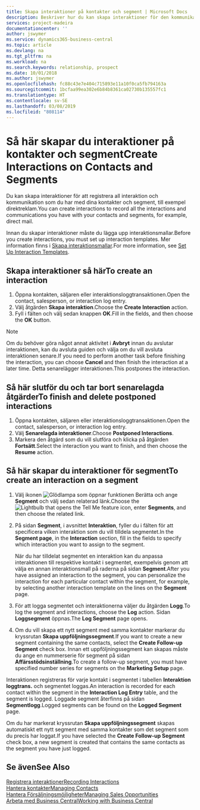 ```yaml
---
title: Skapa interaktioner på kontakter och segment | Microsoft Docs
description: Beskriver hur du kan skapa interaktioner för den kommunikation som du har med dina kontakter och segment i Business Central, till exempel direktmail.
services: project-madeira
documentationcenter: ''
author: jswymer
ms.service: dynamics365-business-central
ms.topic: article
ms.devlang: na
ms.tgt_pltfrm: na
ms.workload: na
ms.search.keywords: relationship, prospect
ms.date: 10/01/2018
ms.author: jswymer
ms.openlocfilehash: fc88c43e7e404c715893e11a10f0ca5fb794163a
ms.sourcegitcommit: 1bcfaa99ea302e6b84b8361ca02730b135557fc1
ms.translationtype: HT
ms.contentlocale: sv-SE
ms.lasthandoff: 03/08/2019
ms.locfileid: "808114"
---
```

# <a name="create-interactions-on-contacts-and-segments"></a><span data-ttu-id="1de7e-103">Så här skapar du interaktioner på kontakter och segment</span><span class="sxs-lookup"><span data-stu-id="1de7e-103">Create Interactions on Contacts and Segments</span></span>
<span data-ttu-id="1de7e-104">Du kan skapa interaktioner för att registrera all interaktion och kommunikation som du har med dina kontakter och segment, till exempel direktreklam.</span><span class="sxs-lookup"><span data-stu-id="1de7e-104">You can create interactions to record all the interactions and communications you have with your contacts and segments, for example, direct mail.</span></span>

<span data-ttu-id="1de7e-105">Innan du skapar interaktioner måste du lägga upp interaktionsmallar.</span><span class="sxs-lookup"><span data-stu-id="1de7e-105">Before you create interactions, you must set up interaction templates.</span></span> <span data-ttu-id="1de7e-106">Mer information finns i  [Skapa interaktionsmallar](marketing-interactions.md).</span><span class="sxs-lookup"><span data-stu-id="1de7e-106">For more information, see  [Set Up Interaction Templates](marketing-interactions.md).</span></span>

## <a name="to-create-an-interaction"></a><span data-ttu-id="1de7e-107">Skapa interaktioner så här</span><span class="sxs-lookup"><span data-stu-id="1de7e-107">To create an interaction</span></span>
1. <span data-ttu-id="1de7e-108">Öppna kontakten, säljaren eller interaktionsloggtransaktionen.</span><span class="sxs-lookup"><span data-stu-id="1de7e-108">Open the contact, salesperson, or interaction log entry.</span></span>
2. <span data-ttu-id="1de7e-109">Välj åtgärden **Skapa interaktion**.</span><span class="sxs-lookup"><span data-stu-id="1de7e-109">Choose the **Create Interaction** action.</span></span>
3. <span data-ttu-id="1de7e-110">Fyll i fälten och välj sedan knappen **OK**.</span><span class="sxs-lookup"><span data-stu-id="1de7e-110">Fill in the fields, and then choose the **OK** button.</span></span>

> [!NOTE]  
>   <span data-ttu-id="1de7e-111">Om du behöver göra något annat aktivitet i **Avbryt** innan du avslutar interaktionen, kan du avsluta guiden och välja om du vill avsluta interaktionen senare.</span><span class="sxs-lookup"><span data-stu-id="1de7e-111">If you need to perform another task before finishing the interaction, you can choose **Cancel** and then finish the interaction at a later time.</span></span> <span data-ttu-id="1de7e-112">Detta senarelägger interaktionen.</span><span class="sxs-lookup"><span data-stu-id="1de7e-112">This postpones the interaction.</span></span>

## <a name="to-finish-and-delete-postponed-interactions"></a><span data-ttu-id="1de7e-113">Så här slutför du och tar bort senarelagda åtgärder</span><span class="sxs-lookup"><span data-stu-id="1de7e-113">To finish and delete postponed interactions</span></span>
1. <span data-ttu-id="1de7e-114">Öppna kontakten, säljaren eller interaktionsloggtransaktionen.</span><span class="sxs-lookup"><span data-stu-id="1de7e-114">Open the contact, salesperson, or interaction log entry.</span></span>
2. <span data-ttu-id="1de7e-115">Välj **Senarelagda interaktioner**.</span><span class="sxs-lookup"><span data-stu-id="1de7e-115">Choose **Postponed Interactions**.</span></span>
3. <span data-ttu-id="1de7e-116">Markera den åtgärd som du vill slutföra och klicka på åtgärden **Fortsätt**.</span><span class="sxs-lookup"><span data-stu-id="1de7e-116">Select the interaction you want to finish, and then choose the **Resume** action.</span></span>

## <a name="to-create-an-interaction-on-a-segment"></a><span data-ttu-id="1de7e-117">Så här skapar du interaktioner för segment</span><span class="sxs-lookup"><span data-stu-id="1de7e-117">To create an interaction on a segment</span></span>
1. <span data-ttu-id="1de7e-118">Välj ikonen ![Glödlampa som öppnar funktionen Berätta](media/ui-search/search_small.png "Berätta vad du vill göra") och ange **Segment** och välj sedan relaterad länk.</span><span class="sxs-lookup"><span data-stu-id="1de7e-118">Choose the ![Lightbulb that opens the Tell Me feature](media/ui-search/search_small.png "Tell me what you want to do") icon, enter **Segments**, and then choose the related link.</span></span>
2. <span data-ttu-id="1de7e-119">På sidan **Segment**, i avsnittet **Interaktion**, fyller du i fälten för att specificera vilken interaktion som du vill tilldela segmentet.</span><span class="sxs-lookup"><span data-stu-id="1de7e-119">In the **Segment page**, in the **Interaction** section, fill in the fields to specify which interaction you want to assign to the segment.</span></span>

    <span data-ttu-id="1de7e-120">När du har tilldelat segmentet en interaktion kan du anpassa interaktionen till respektive kontakt i segmentet, exempelvis genom att välja en annan interaktionsmall på raderna på sidan **Segment**.</span><span class="sxs-lookup"><span data-stu-id="1de7e-120">After you have assigned an interaction to the segment, you can personalize the interaction for each particular contact within the segment, for example, by selecting another interaction template on the lines on the **Segment** page.</span></span>  
3. <span data-ttu-id="1de7e-121">För att logga segmentet och interaktionerna väljer du åtgärden **Logg**.</span><span class="sxs-lookup"><span data-stu-id="1de7e-121">To log the segment and interactions, choose the **Log** action.</span></span> <span data-ttu-id="1de7e-122">Sidan **Loggsegment** öppnas.</span><span class="sxs-lookup"><span data-stu-id="1de7e-122">The **Log Segment** page opens.</span></span>
4. <span data-ttu-id="1de7e-123">Om du vill skapa ett nytt segment med samma kontakter markerar du kryssrutan **Skapa uppföljningssegment**.</span><span class="sxs-lookup"><span data-stu-id="1de7e-123">If you want to create a new segment containing the same contacts, select the **Create Follow-up Segment** check box.</span></span> <span data-ttu-id="1de7e-124">Innan ett uppföljningssegment kan skapas måste du ange en nummerserie för segment på sidan **Affärsstödsinställning**.</span><span class="sxs-lookup"><span data-stu-id="1de7e-124">To create a follow-up segment, you must have specified number series for segments on the **Marketing Setup** page.</span></span>

<span data-ttu-id="1de7e-125">Interaktionen registreras för varje kontakt i segmentet i tabellen **Interaktion loggtrans.** och segmentet loggas.</span><span class="sxs-lookup"><span data-stu-id="1de7e-125">An interaction is recorded for each contact within the segment in the **Interaction Log Entry** table, and the segment is logged.</span></span> <span data-ttu-id="1de7e-126">Loggade segment återfinns på sidan **Segmentlogg**.</span><span class="sxs-lookup"><span data-stu-id="1de7e-126">Logged segments can be found on the **Logged Segment** page.</span></span>

<span data-ttu-id="1de7e-127">Om du har markerat kryssrutan **Skapa uppföljningssegment** skapas automatiskt ett nytt segment med samma kontakter som det segment som du precis har loggat.</span><span class="sxs-lookup"><span data-stu-id="1de7e-127">If you have selected the **Create Follow-up Segment** check box, a new segment is created that contains the same contacts as the segment you have just logged.</span></span>

## <a name="see-also"></a><span data-ttu-id="1de7e-128">Se även</span><span class="sxs-lookup"><span data-stu-id="1de7e-128">See Also</span></span>
[<span data-ttu-id="1de7e-129">Registrera interaktioner</span><span class="sxs-lookup"><span data-stu-id="1de7e-129">Recording Interactions</span></span>](marketing-interactions.md)  
[<span data-ttu-id="1de7e-130">Hantera kontakter</span><span class="sxs-lookup"><span data-stu-id="1de7e-130">Managing Contacts</span></span>](marketing-contacts.md)  
[<span data-ttu-id="1de7e-131">Hantera Försäljningsmöjligheter</span><span class="sxs-lookup"><span data-stu-id="1de7e-131">Managing Sales Opportunities</span></span>](marketing-manage-sales-opportunities.md)  
[<span data-ttu-id="1de7e-132">Arbeta med Business Central</span><span class="sxs-lookup"><span data-stu-id="1de7e-132">Working with Business Central</span></span>](ui-work-product.md)
